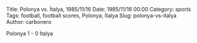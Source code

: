 Title: Polonya vs. İtalya, 1985/11/16
Date: 1985/11/16 00:00
Category: sports
Tags: football, football scores, Polonya, İtalya
Slug: polonya-vs-italya
Author: carbonero


Polonya 1 - 0 İtalya

